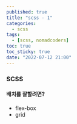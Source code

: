 ```yaml
---
published: true
title: "scss - 1"
categories:
  - scss
tags:
  - [scss, nomadcoders]
toc: true
toc_sticky: true
date: "2022-07-12 21:00"
---
```


### SCSS

#### 배치를 잘할려면?

* flex-box
* grid



